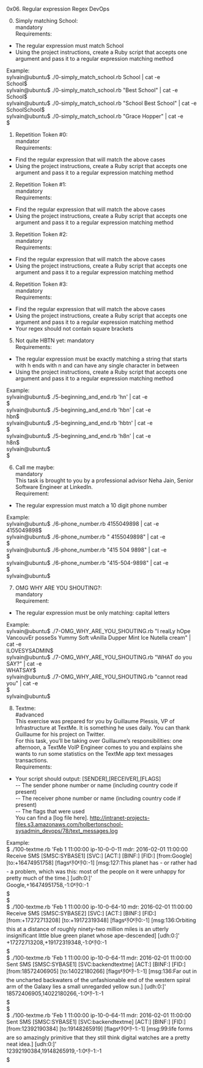 0x06. Regular expression
Regex
DevOps

0. Simply matching School:  
mandatory  
Requirements:  
- The regular expression must match School  
- Using the project instructions, create a Ruby script that accepts one argument and pass it to a regular expression matching method  

Example:  
sylvain@ubuntu$ ./0-simply_match_school.rb School | cat -e  
School$  
sylvain@ubuntu$ ./0-simply_match_school.rb "Best School" | cat -e  
School$  
sylvain@ubuntu$ ./0-simply_match_school.rb "School Best School" | cat -e  
SchoolSchool$  
sylvain@ubuntu$ ./0-simply_match_school.rb "Grace Hopper" | cat -e  
$  

1. Repetition Token #0:  
mandator  
Requirements:  
- Find the regular expression that will match the above cases  
- Using the project instructions, create a Ruby script that accepts one argument and pass it to a regular expression matching method  

2. Repetition Token #1:  
mandatory  
Requirements:  
- Find the regular expression that will match the above cases  
- Using the project instructions, create a Ruby script that accepts one argument and pass it to a regular expression matching method  

3. Repetition Token #2:  
mandatory  
Requirements:  
- Find the regular expression that will match the above cases  
- Using the project instructions, create a Ruby script that accepts one argument and pass it to a regular expression matching method  

4. Repetition Token #3:  
mandatory  
Requirements:  
- Find the regular expression that will match the above cases  
- Using the project instructions, create a Ruby script that accepts one argument and pass it to a regular expression matching method  
- Your regex should not contain square brackets  

5. Not quite HBTN yet: 
mandatory  
Requirements:  
- The regular expression must be exactly matching a string that starts with h ends with n and can have any single character in between  
- Using the project instructions, create a Ruby script that accepts one argument and pass it to a regular expression matching method  

Example:  
sylvain@ubuntu$ ./5-beginning_and_end.rb 'hn' | cat -e  
$  
sylvain@ubuntu$ ./5-beginning_and_end.rb 'hbn' | cat -e  
hbn$  
sylvain@ubuntu$ ./5-beginning_and_end.rb 'hbtn' | cat -e  
$  
sylvain@ubuntu$ ./5-beginning_and_end.rb 'h8n' | cat -e  
h8n$  
sylvain@ubuntu$  
$  

6. Call me maybe:  
mandatory  
This task is brought to you by a professional advisor Neha Jain, Senior Software Engineer at LinkedIn.  
Requirement:  
- The regular expression must match a 10 digit phone number  

Example:  
sylvain@ubuntu$ ./6-phone_number.rb 4155049898 | cat -e  
4155049898$  
sylvain@ubuntu$ ./6-phone_number.rb " 4155049898" | cat -e  
$  
sylvain@ubuntu$ ./6-phone_number.rb "415 504 9898" | cat -e  
$  
sylvain@ubuntu$ ./6-phone_number.rb "415-504-9898" | cat -e  
$  
sylvain@ubuntu$  

7. OMG WHY ARE YOU SHOUTING?:  
mandatory  
Requirement:  
- The regular expression must be only matching: capital letters  

Example:  
sylvain@ubuntu$ ./7-OMG_WHY_ARE_YOU_SHOUTING.rb "I realLy hOpe VancouvEr posseSs Yummy Soft vAnilla Dupper Mint Ice Nutella cream" | cat -e  
ILOVESYSADMIN$  
sylvain@ubuntu$ ./7-OMG_WHY_ARE_YOU_SHOUTING.rb "WHAT do you SAY?" | cat -e  
WHATSAY$  
sylvain@ubuntu$ ./7-OMG_WHY_ARE_YOU_SHOUTING.rb "cannot read you" | cat -e  
$  
sylvain@ubuntu$  

8. Textme:  
#advanced  
This exercise was prepared for you by Guillaume Plessis, VP of Infrastructure at TextMe. It is something he uses daily. You can thank Guillaume for his project on Twitter.  
For this task, you’ll be taking over Guillaume’s responsibilities: one afternoon, a TextMe VoIP Engineer comes to you and explains she wants to run some statistics on the TextMe app text messages transactions.  
Requirements:  
- Your script should output: [SENDER],[RECEIVER],[FLAGS]  
-- The sender phone number or name (including country code if present)  
-- The receiver phone number or name (including country code if present)  
-- The flags that were used  
You can find a [log file here].  http://intranet-projects-files.s3.amazonaws.com/holbertonschool-sysadmin_devops/78/text_messages.log  

Example:  
$ ./100-textme.rb 'Feb 1 11:00:00 ip-10-0-0-11 mdr: 2016-02-01 11:00:00 Receive SMS [SMSC:SYBASE1] [SVC:] [ACT:] [BINF:] [FID:] [from:Google] [to:+16474951758] [flags:-1:0:-1:0:-1] [msg:127:This planet has - or rather had - a problem, which was this: most of the people on it were unhappy for pretty much of the time.] [udh:0:]'  
Google,+16474951758,-1:0:-1:0:-1  
$  
$  
$ ./100-textme.rb 'Feb 1 11:00:00 ip-10-0-64-10 mdr: 2016-02-01 11:00:00 Receive SMS [SMSC:SYBASE2] [SVC:] [ACT:] [BINF:] [FID:] [from:+17272713208] [to:+19172319348] [flags:-1:0:-1:0:-1] [msg:136:Orbiting this at a distance of roughly ninety-two million miles is an utterly insignificant little blue green planet whose ape-descended] [udh:0:]'  
+17272713208,+19172319348,-1:0:-1:0:-1  
$  
$ ./100-textme.rb 'Feb 1 11:00:00 ip-10-0-64-11 mdr: 2016-02-01 11:00:00 Sent SMS [SMSC:SYBASE1] [SVC:backendtextme] [ACT:] [BINF:] [FID:] [from:18572406905] [to:14022180266] [flags:-1:0:-1:-1:-1] [msg:136:Far out in the uncharted backwaters of the unfashionable end of the western spiral arm of the Galaxy lies a small unregarded yellow sun.] [udh:0:]'  
18572406905,14022180266,-1:0:-1:-1:-1  
$  
$  
$ ./100-textme.rb 'Feb 1 11:00:00 ip-10-0-64-11 mdr: 2016-02-01 11:00:00 Sent SMS [SMSC:SYBASE1] [SVC:backendtextme] [ACT:] [BINF:] [FID:] [from:12392190384] [to:19148265919] [flags:-1:0:-1:-1:-1] [msg:99:life forms are so amazingly primitive that they still think digital watches are a pretty neat idea.] [udh:0:]'  
12392190384,19148265919,-1:0:-1:-1:-1  
$  
